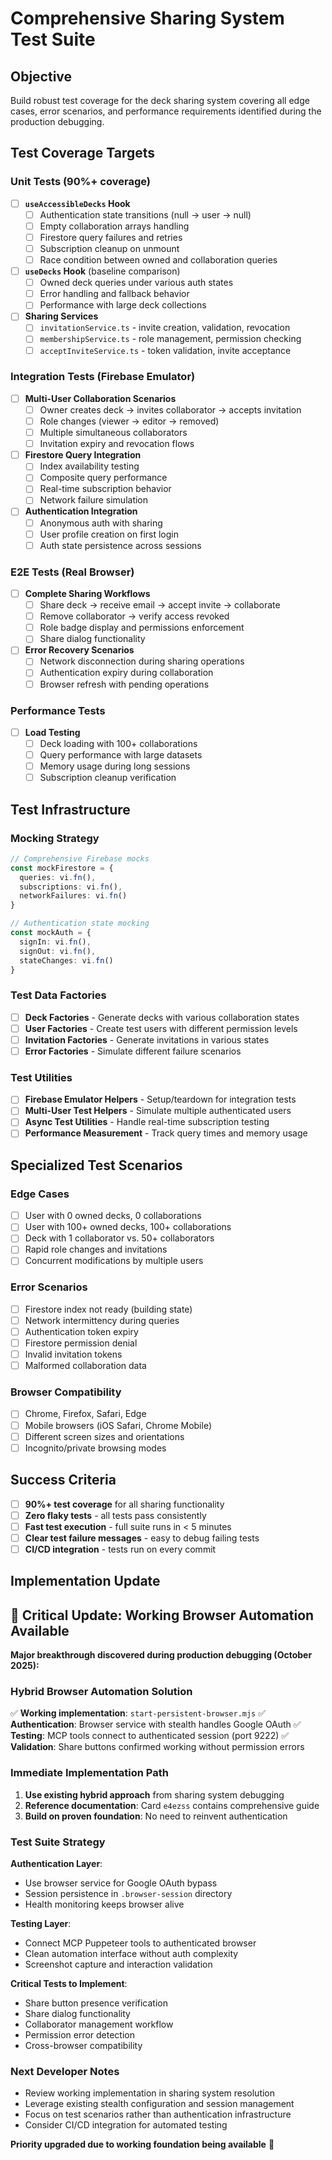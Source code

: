 # Comprehensive Sharing System Test Suite

## Objective
Build robust test coverage for the deck sharing system covering all edge cases, error scenarios, and performance requirements identified during the production debugging.

## Test Coverage Targets

### Unit Tests (90%+ coverage)
- [ ] **`useAccessibleDecks` Hook**
  - [ ] Authentication state transitions (null → user → null)
  - [ ] Empty collaboration arrays handling
  - [ ] Firestore query failures and retries
  - [ ] Subscription cleanup on unmount
  - [ ] Race condition between owned and collaboration queries

- [ ] **`useDecks` Hook** (baseline comparison)
  - [ ] Owned deck queries under various auth states
  - [ ] Error handling and fallback behavior
  - [ ] Performance with large deck collections

- [ ] **Sharing Services**
  - [ ] `invitationService.ts` - invite creation, validation, revocation
  - [ ] `membershipService.ts` - role management, permission checking
  - [ ] `acceptInviteService.ts` - token validation, invite acceptance

### Integration Tests (Firebase Emulator)
- [ ] **Multi-User Collaboration Scenarios**
  - [ ] Owner creates deck → invites collaborator → accepts invitation
  - [ ] Role changes (viewer → editor → removed)
  - [ ] Multiple simultaneous collaborators
  - [ ] Invitation expiry and revocation flows

- [ ] **Firestore Query Integration**
  - [ ] Index availability testing
  - [ ] Composite query performance
  - [ ] Real-time subscription behavior
  - [ ] Network failure simulation

- [ ] **Authentication Integration**
  - [ ] Anonymous auth with sharing
  - [ ] User profile creation on first login
  - [ ] Auth state persistence across sessions

### E2E Tests (Real Browser)
- [ ] **Complete Sharing Workflows**
  - [ ] Share deck → receive email → accept invite → collaborate
  - [ ] Remove collaborator → verify access revoked
  - [ ] Role badge display and permissions enforcement
  - [ ] Share dialog functionality

- [ ] **Error Recovery Scenarios**
  - [ ] Network disconnection during sharing operations
  - [ ] Authentication expiry during collaboration
  - [ ] Browser refresh with pending operations

### Performance Tests
- [ ] **Load Testing**
  - [ ] Deck loading with 100+ collaborations
  - [ ] Query performance with large datasets
  - [ ] Memory usage during long sessions
  - [ ] Subscription cleanup verification

## Test Infrastructure

### Mocking Strategy
```typescript
// Comprehensive Firebase mocks
const mockFirestore = {
  queries: vi.fn(),
  subscriptions: vi.fn(),
  networkFailures: vi.fn()
}

// Authentication state mocking
const mockAuth = {
  signIn: vi.fn(),
  signOut: vi.fn(),
  stateChanges: vi.fn()
}
```

### Test Data Factories
- [ ] **Deck Factories** - Generate decks with various collaboration states
- [ ] **User Factories** - Create test users with different permission levels
- [ ] **Invitation Factories** - Generate invitations in various states
- [ ] **Error Factories** - Simulate different failure scenarios

### Test Utilities
- [ ] **Firebase Emulator Helpers** - Setup/teardown for integration tests
- [ ] **Multi-User Test Helpers** - Simulate multiple authenticated users
- [ ] **Async Test Utilities** - Handle real-time subscription testing
- [ ] **Performance Measurement** - Track query times and memory usage

## Specialized Test Scenarios

### Edge Cases
- [ ] User with 0 owned decks, 0 collaborations
- [ ] User with 100+ owned decks, 100+ collaborations
- [ ] Deck with 1 collaborator vs. 50+ collaborators
- [ ] Rapid role changes and invitations
- [ ] Concurrent modifications by multiple users

### Error Scenarios
- [ ] Firestore index not ready (building state)
- [ ] Network intermittency during queries
- [ ] Authentication token expiry
- [ ] Firestore permission denial
- [ ] Invalid invitation tokens
- [ ] Malformed collaboration data

### Browser Compatibility
- [ ] Chrome, Firefox, Safari, Edge
- [ ] Mobile browsers (iOS Safari, Chrome Mobile)
- [ ] Different screen sizes and orientations
- [ ] Incognito/private browsing modes

## Success Criteria
- [ ] **90%+ test coverage** for all sharing functionality
- [ ] **Zero flaky tests** - all tests pass consistently
- [ ] **Fast test execution** - full suite runs in < 5 minutes
- [ ] **Clear test failure messages** - easy to debug failing tests
- [ ] **CI/CD integration** - tests run on every commit

## Implementation Update

## 🎯 **Critical Update: Working Browser Automation Available**

**Major breakthrough discovered during production debugging (October 2025):**

### **Hybrid Browser Automation Solution**
✅ **Working implementation**: `start-persistent-browser.mjs` 
✅ **Authentication**: Browser service with stealth handles Google OAuth
✅ **Testing**: MCP tools connect to authenticated session (port 9222)
✅ **Validation**: Share buttons confirmed working without permission errors

### **Immediate Implementation Path**
1. **Use existing hybrid approach** from sharing system debugging
2. **Reference documentation**: Card `e4ezss` contains comprehensive guide
3. **Build on proven foundation**: No need to reinvent authentication

### **Test Suite Strategy**
**Authentication Layer**: 
- Use browser service for Google OAuth bypass
- Session persistence in `.browser-session` directory
- Health monitoring keeps browser alive

**Testing Layer**:
- Connect MCP Puppeteer tools to authenticated browser
- Clean automation interface without auth complexity
- Screenshot capture and interaction validation

**Critical Tests to Implement**:
- Share button presence verification
- Share dialog functionality
- Collaborator management workflow  
- Permission error detection
- Cross-browser compatibility

### **Next Developer Notes**
- Review working implementation in sharing system resolution
- Leverage existing stealth configuration and session management
- Focus on test scenarios rather than authentication infrastructure
- Consider CI/CD integration for automated testing

**Priority upgraded due to working foundation being available** 🚀

